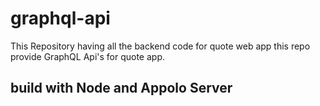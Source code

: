 # graphql-api
This Repository having all the backend code for quote web app this repo provide GraphQL Api's for quote app.
## build with Node and Appolo Server
